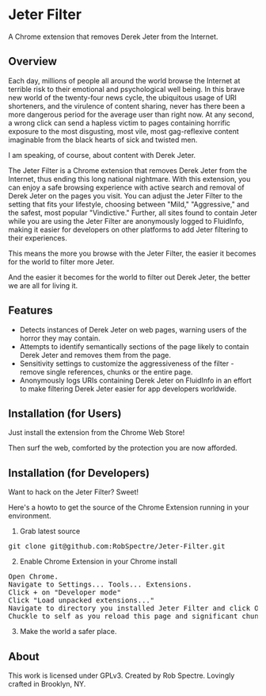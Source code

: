 Jeter Filter
================================
A Chrome extension that removes Derek Jeter from the Internet.


Overview
--------------------------
Each day, millions of people all around the world browse the Internet at terrible risk to their emotional and psychological well being.  In this
brave new world of the twenty-four news cycle, the ubiquitous usage of URI shorteners, and the virulence of content sharing, never has there been
a more dangerous period for the average user than right now.  At any second, a wrong click can send a hapless victim to pages containing horrific
exposure to the most disgusting, most vile, most gag-reflexive content imaginable from the black hearts of sick and twisted men.

I am speaking, of course, about content with Derek Jeter.

The Jeter Filter is a Chrome extension that removes Derek Jeter from the Internet, thus ending this long national nightmare.  With this extension,
you can enjoy a safe browsing experience with active search and removal of Derek Jeter on the pages you visit.  You can adjust the Jeter Filter to
the setting that fits your lifestyle, choosing between "Mild," "Aggressive," and the safest, most popular "Vindictive."  Further, all sites found to
contain Jeter while you are using the Jeter Filter are anonymously logged to FluidInfo, making it easier for developers on other platforms to add 
Jeter filtering to their experiences.

This means the more you browse with the Jeter Filter, the easier it becomes for the world to filter more Jeter.

And the easier it becomes for the world to filter out Derek Jeter, the better we are all for living it.  


Features
--------------------------

* Detects instances of Derek Jeter on web pages, warning users of the horror they may contain.
* Attempts to identify semantically sections of the page likely to contain Derek Jeter and removes them from the page.
* Sensitivity settings to customize the aggressiveness of the filter - remove single references, chunks or the entire page.
* Anonymously logs URIs containing Derek Jeter on FluidInfo in an effort to make filtering Derek Jeter easier for app developers worldwide.


Installation (for Users)
--------------------------

Just install the extension from the Chrome Web Store!

Then surf the web, comforted by the protection you are now afforded.


Installation (for Developers)
-------------------------
Want to hack on the Jeter Filter?  Sweet!

Here's a howto to get the source of the Chrome Extension running in your environment.

1) Grab latest source
<pre>
git clone git@github.com:RobSpectre/Jeter-Filter.git
</pre>

2) Enable Chrome Extension in your Chrome install
<pre>
Open Chrome.
Navigate to Settings... Tools... Extensions.
Click + on "Developer mode"
Click "Load unpacked extensions..."
Navigate to directory you installed Jeter Filter and click Open.
Chuckle to self as you reload this page and significant chunks of it suddenly disappear.
</pre>

3) Make the world a safer place.


About
-------------------------
This work is licensed under GPLv3.  Created by Rob Spectre.  Lovingly crafted in Brooklyn, NY.
